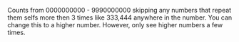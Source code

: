 Counts from 0000000000 - 9990000000 skipping any numbers that repeat them selfs more then 3 times like 333,444 anywhere in the number. You can change this to a higher number. However, only see higher numbers a few times. 